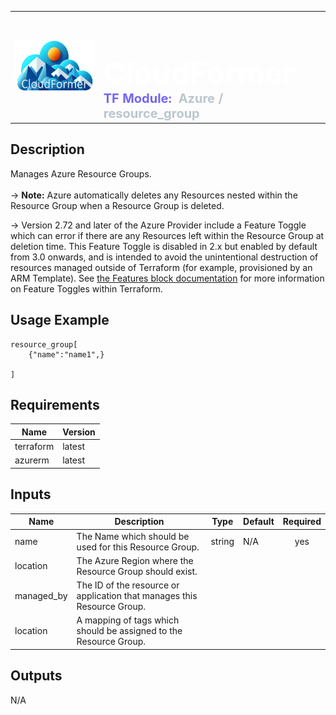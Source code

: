 <table border="0" style="width: 100%; border-collapse: collapse;">
    <tr>
        <!-- Column for Logo -->
        <td style="vertical-align: middle;">
            <a href="https://cloudparter.io" target="_blank">
                <img src="https://raw.githubusercontent.com/cloud-former/logos/main/cloudformer_trans.png" alt="CloudFormer Logo" title="CloudFormer" style="height: 85px;">
            </a>
        </td>
        <!-- Column for Text -->
        <td style="vertical-align: middle;">
            <div style="font-size: 20px; line-height: 1.2;">
                <h1 style="font-size: 48px; margin-bottom: 0;"><span style="color: #FFFFFF;">CloudFormer</span></h1>
                <div>
                    <span style="color: #7466F0; font-weight: bold;">TF Module:</span>&nbsp;
                    <span style="color: #bac6cf; font-weight: bold;">Azure / resource_group</span>
                </div>
            </div>
        </td>
    </tr>
</table>


## Description
Manages Azure Resource Groups.
<br><br>
-> **Note:** Azure automatically deletes any Resources nested within the Resource Group when a Resource Group is deleted.

-> Version 2.72 and later of the Azure Provider include a Feature Toggle which can error if there are any Resources left within the Resource Group at deletion time. This Feature Toggle is disabled in 2.x but enabled by default from 3.0 onwards, and is intended to avoid the unintentional destruction of resources managed outside of Terraform (for example, provisioned by an ARM Template). See [the Features block documentation](https://registry.terraform.io/providers/hashicorp/azurerm/latest/docs#features) for more information on Feature Toggles within Terraform.



## Usage Example

```hcl
resource_group[
    {"name":"name1",}

]
```



## Requirements

| Name      | Version |
|-----------|---------|
| terraform | latest  |
| azurerm   | latest  |

## Inputs

| Name          | Description                                                               | Type      | Default   | Required  |
|---------------|---------------------------------------------------------------------------|-----------|-----------|:---------:|
| name          | The Name which should be used for this Resource Group.                    | string    |  N/A      |  yes      |   
| location      | The Azure Region where the Resource Group should exist.                   |
| managed_by    | The ID of the resource or application that manages this Resource Group.   |
| location      | A mapping of tags which should be assigned to the Resource Group.         |


## Outputs

N/A
